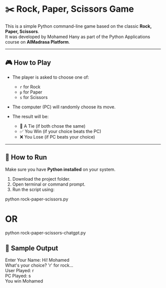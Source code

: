 # ✂️ Rock, Paper, Scissors Game

This is a simple Python command-line game based on the classic **Rock, Paper, Scissors**.  
It was developed by Mohamed Hany as part of the Python Applications course on **AlMadrasa Platform**.

---

## 🎮 How to Play

- The player is asked to choose one of:
  - `r` for Rock
  - `p` for Paper
  - `s` for Scissors

- The computer (PC) will randomly choose its move.
- The result will be:
  - 🤝 A Tie (if both chose the same)
  - ✅ You Win (if your choice beats the PC)
  - ❌ You Lose (if PC beats your choice)

---

## 📂 How to Run

Make sure you have **Python installed** on your system.

1. Download the project folder.
2. Open terminal or command prompt.
3. Run the script using:

python rock-paper-scissors.py
# OR
python rock-paper-scissors-chatgpt.py

## 📸 Sample Output

Enter Your Name: Hi! Mohamed <br>
What's your choice? 'r' for rock... <br>
User Played: r <br>
PC Played: s <br>
You win Mohamed

